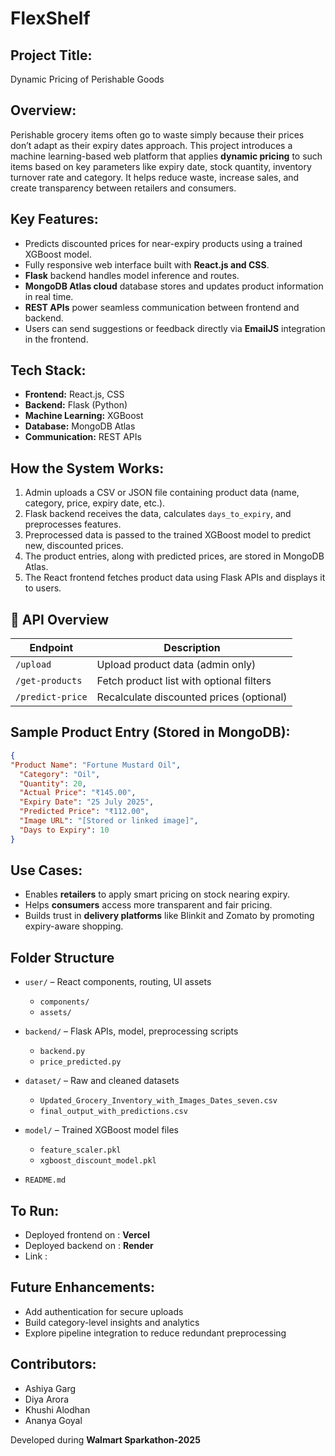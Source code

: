 # FlexShelf

## Project Title: 
Dynamic Pricing of Perishable Goods

## Overview:
Perishable grocery items often go to waste simply because their prices don’t adapt as their expiry dates approach. This project introduces a machine learning-based web platform that applies **dynamic pricing** to such items based on key parameters like expiry date, stock quantity, inventory turnover rate and category. It helps reduce waste, increase sales, and create transparency between retailers and consumers.

## Key Features:
- Predicts discounted prices for near-expiry products using a trained XGBoost model.
- Fully responsive web interface built with **React.js and CSS**.
- **Flask** backend handles model inference and routes.
- **MongoDB Atlas cloud** database stores and updates product information in real time.
- **REST APIs** power seamless communication between frontend and backend.
- Users can send suggestions or feedback directly via **EmailJS** integration in the frontend.  


## Tech Stack:
- **Frontend:** React.js, CSS
- **Backend:** Flask (Python)
- **Machine Learning:** XGBoost
- **Database:** MongoDB Atlas
- **Communication:** REST APIs


## How the System Works:

1. Admin uploads a CSV or JSON file containing product data (name, category, price, expiry date, etc.).
2. Flask backend receives the data, calculates `days_to_expiry`, and preprocesses features.
3. Preprocessed data is passed to the trained XGBoost model to predict new, discounted prices.
4. The product entries, along with predicted prices, are stored in MongoDB Atlas.
5. The React frontend fetches product data using Flask APIs and displays it to users.

## 📡 API Overview

| Endpoint         | Description                                |
|------------------|--------------------------------------------|
| `/upload`        | Upload product data (admin only)           |
| `/get-products`  | Fetch product list with optional filters   |
| `/predict-price` | Recalculate discounted prices (optional)   |


## Sample Product Entry (Stored in MongoDB):

```json
{
"Product Name": "Fortune Mustard Oil",
  "Category": "Oil",
  "Quantity": 20,
  "Actual Price": "₹145.00",
  "Expiry Date": "25 July 2025",
  "Predicted Price": "₹112.00",
  "Image URL": "[Stored or linked image]",
  "Days to Expiry": 10
}
```



## Use Cases:
- Enables **retailers** to apply smart pricing on stock nearing expiry.
- Helps **consumers** access more transparent and fair pricing.
- Builds trust in **delivery platforms** like Blinkit and Zomato by promoting expiry-aware shopping.

## Folder Structure

- `user/` – React components, routing, UI assets  
  - `components/`    
  - `assets/`  

- `backend/` – Flask APIs, model, preprocessing scripts  
  - `backend.py`  
  - `price_predicted.py`   

- `dataset/` – Raw and cleaned datasets  
  - `Updated_Grocery_Inventory_with_Images_Dates_seven.csv`  
  - `final_output_with_predictions.csv`  

- `model/` – Trained XGBoost model files  
  - `feature_scaler.pkl`  
  - `xgboost_discount_model.pkl`

- `README.md`

## To Run:
- Deployed frontend on : **Vercel**
- Deployed backend on : **Render**
- Link : 


## Future Enhancements:
- Add authentication for secure uploads
- Build category-level insights and analytics
- Explore pipeline integration to reduce redundant preprocessing


## Contributors:
- Ashiya Garg
- Diya Arora
- Khushi Alodhan
- Ananya Goyal

Developed during **Walmart Sparkathon-2025** 